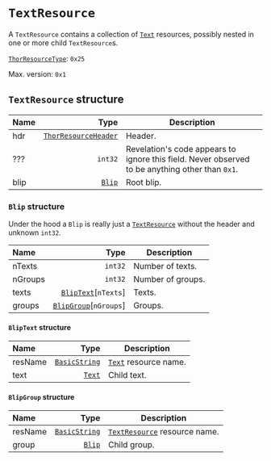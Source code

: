 # `TextResource`

A `TextResource` contains a collection of [`Text`](./text.md#text) resources, possibly nested in one or more child `TextResource`s.

[`ThorResourceType`](./index.md#thorresourcetype-enum): `0x25`

Max. version: `0x1`

## `TextResource` structure

| Name | Type | Description |
| :-- | --: | --- |
| hdr | [`ThorResourceHeader`](./index.md#thorresourceheader-structure) | Header. |
| ??? | `int32` | Revelation's code appears to ignore this field. Never observed to be anything other than `0x1`. |
| blip | [`Blip`](#blip-structure) | Root blip. |

### `Blip` structure

Under the hood a `Blip` is really just a [`TextResource`](#textresource) without the header and unknown `int32`.

| Name | Type | Description |
| :-- | --: | --- |
| nTexts | `int32` | Number of texts. |
| nGroups | `int32` | Number of groups. |
| texts | [`BlipText`](#bliptext-structure)\[`nTexts`\] | Texts. |
| groups | [`BlipGroup`](#blipgroup-structure)\[`nGroups`\] | Groups. |

#### `BlipText` structure

| Name | Type | Description |
| :-- | --: | --- |
| resName | [`BasicString`](../base.md#basicstring-structure) | [`Text`](./text.md#text) resource name. |
| text | [`Text`](./text.md) | Child text. |

#### `BlipGroup` structure

| Name | Type | Description |
| :-- | --: | --- |
| resName | [`BasicString`](../base.md#basicstring-structure) | [`TextResource`](#textresource) resource name. |
| group | [`Blip`](#blip-structure) | Child group. |
